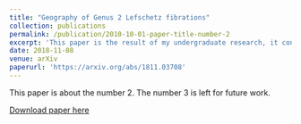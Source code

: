```yaml
---
title: "Geography of Genus 2 Lefschetz fibrations"
collection: publications
permalink: /publication/2010-10-01-paper-title-number-2
excerpt: 'This paper is the result of my undergraduate research, it contains the results of my thesis described below in a condensed format.'
date: 2018-11-08
venue: arXiv
paperurl: 'https://arxiv.org/abs/1811.03708'
---
```

This paper is about the number 2. The number 3 is left for future work.

[Download paper here](https://arxiv.org/abs/1811.03708)

